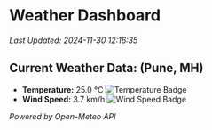 
# Weather Dashboard

_Last Updated: 2024-11-30 12:16:35_

## Current Weather Data: (Pune, MH)
- **Temperature:** 25.0 °C ![Temperature Badge](https://img.shields.io/badge/Temperature-Medium%20Temp-green)
- **Wind Speed:** 3.7 km/h ![Wind Speed Badge](https://img.shields.io/badge/Wind%20Speed-Low%20Wind-blue)

*Powered by Open-Meteo API*
